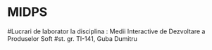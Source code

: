 # MIDPS

#Lucrari de laborator la disciplina : Medii Interactive de Dezvoltare a Produselor Soft
#st. gr. TI-141, Guba Dumitru
